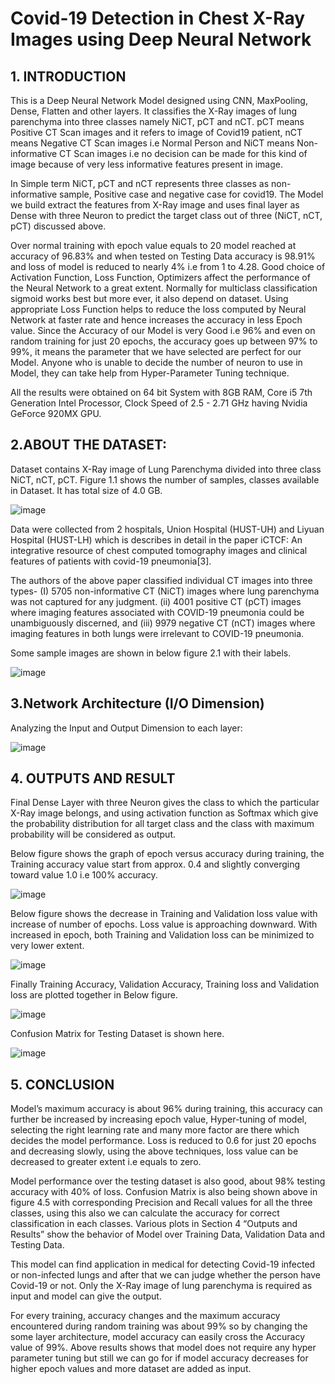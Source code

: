# Covid-19 Detection in Chest X-Ray Images using Deep Neural Network
## 1. INTRODUCTION
This is a Deep Neural Network Model designed using CNN, MaxPooling, Dense, Flatten and other layers. It classifies the X-Ray images of lung parenchyma into three classes namely NiCT, pCT and nCT. pCT means Positive CT Scan images and it refers to image of Covid19 patient, nCT means Negative CT Scan images i.e Normal Person and NiCT means Non-informative CT Scan images i.e no decision can be made for this kind of image because of very less informative features present in image.

In Simple term NiCT, pCT and nCT represents three classes as non-informative sample, Positive case and negative case for covid19. The Model we build extract the features from X-Ray image and uses final layer as Dense with three Neuron to predict the target class out of three (NiCT, nCT, pCT) discussed above.

Over normal training with epoch value equals to 20 model reached at accuracy of 96.83% and when tested on Testing Data accuracy is 98.91% and loss of model is reduced to nearly 4% i.e from 1 to 4.28. Good choice of Activation Function, Loss Function, Optimizers affect the performance of the Neural Network to a great extent. Normally for multiclass classification sigmoid works best but more ever, it also depend on dataset. Using appropriate Loss Function helps to reduce the loss computed by Neural Network at faster rate and hence increases the accuracy in less Epoch value. Since the Accuracy of our Model is very Good i.e 96% and even on random training for just 20 epochs, the accuracy goes up between 97% to 99%, it means the parameter that we have selected are perfect for our Model. Anyone who is unable to decide the number of neuron to use in Model, they can take help from Hyper-Parameter Tuning technique.

All the results were obtained on 64 bit System with 8GB RAM, Core i5 7th Generation Intel Processor, Clock Speed of 2.5 - 2.71 GHz having Nvidia GeForce 920MX GPU.
## 2.ABOUT THE DATASET:
Dataset contains X-Ray image of Lung Parenchyma divided into three class NiCT, nCT, pCT. Figure 1.1 shows the number of samples, classes available in Dataset. It has total size of 4.0 GB.

![image](https://user-images.githubusercontent.com/46420929/132246405-75ee05d5-3e7c-45be-8526-170cf45ee1af.png)

Data were collected from 2 hospitals, Union Hospital (HUST-UH) and Liyuan Hospital (HUST-LH) which is describes in detail in the paper iCTCF: An integrative resource of chest computed tomography images and clinical features of patients with covid-19 pneumonia[3]. 

The authors of the above paper classified individual CT images into three types- 
(I) 5705 non-informative CT (NiCT) images where lung parenchyma was not captured for any judgment. 
(ii) 4001 positive CT (pCT) images where imaging features associated with COVID-19 pneumonia could be unambiguously discerned, and 
(iii) 9979 negative CT (nCT) images where imaging features in both lungs were irrelevant to COVID-19 pneumonia.

Some sample images are shown in below figure 2.1 with their labels.

![image](https://user-images.githubusercontent.com/46420929/132247496-d132a3c5-f730-49ec-9104-ee3893f09764.png)

## 3.Network Architecture (I/O Dimension)

Analyzing the Input and Output Dimension to each layer:

![image](https://user-images.githubusercontent.com/46420929/132247549-dbc32b07-7a0d-4211-98c4-e1b0998541db.png)

## 4. OUTPUTS AND RESULT

Final Dense Layer with three Neuron gives the class to which the particular X-Ray image belongs, and using activation function as Softmax which give the probability distribution for all target class and the class with maximum probability will be considered as output.

Below figure shows the graph of epoch versus accuracy during training, the Training accuracy value start from approx. 0.4 and slightly converging toward value 1.0 i.e 100% accuracy.

![image](https://user-images.githubusercontent.com/46420929/132247678-51f040ba-add9-41b3-82c4-711b3d74ab9e.png)

Below figure shows the decrease in Training and Validation loss value with increase of number of epochs. Loss value is approaching downward. With increased in epoch, both Training and Validation loss can be minimized to very lower extent.

![image](https://user-images.githubusercontent.com/46420929/132247627-6db03153-fd75-4994-8e98-52fb63f2aa54.png)

Finally Training Accuracy, Validation Accuracy, Training loss and Validation loss are plotted together in Below figure.

![image](https://user-images.githubusercontent.com/46420929/132247021-620c7e56-eb2b-433f-b1e1-32d71e313664.png)

Confusion Matrix for Testing Dataset is shown here.

![image](https://user-images.githubusercontent.com/46420929/132247136-1cef2707-8ed7-4463-af7a-9d1aab8eae54.png)

## 5. CONCLUSION
Model’s maximum accuracy is about 96% during training, this accuracy can further be increased by increasing epoch value, Hyper-tuning of model, selecting the right learning rate and many more factor are there which decides the model performance. Loss is reduced to 0.6 for just 20 epochs and decreasing slowly, using the above techniques, loss value can be decreased to greater extent i.e equals to zero. 

Model performance over the testing dataset is also good, about 98% testing accuracy with 40% of loss. Confusion Matrix is also being shown above in figure 4.5 with corresponding Precision and Recall values for all the three classes, using this also we can calculate the accuracy for correct classification in each classes.
Various plots in Section 4 “Outputs and Results” show the behavior of Model over Training Data, Validation Data and Testing Data.

This model can find application in medical for detecting Covid-19 infected or non-infected lungs and after that we can judge whether the person have Covid-19 or not. Only the X-Ray image of lung parenchyma is required as input and model can give the output. 

For every training, accuracy changes and the maximum accuracy encountered during random training was about 99% so by changing the some layer architecture, model accuracy can easily cross the Accuracy value of 99%. Above results shows that model does not require any hyper parameter tuning but still we can go for if model accuracy decreases for higher epoch values and more dataset are added as input.





